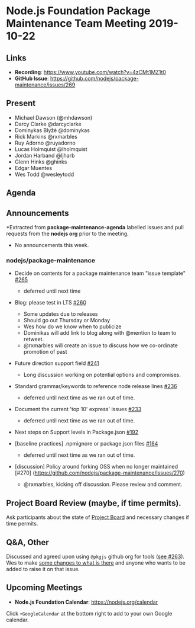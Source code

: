 # Node.js Foundation Package Maintenance Team Meeting 2019-10-22

## Links

* **Recording**:  https://www.youtube.com/watch?v=4zCMt1MZ1t0
* **GitHub Issue**: https://github.com/nodejs/package-maintenance/issues/269

## Present

* Michael Dawson (@mhdawson)
* Darcy Clarke @darcyclarke
* Dominykas Blyžė @dominykas
* Rick Markins @rxmarbles
* Ruy Adorno @ruyadorno
* Lucas Holmquist @lholmquist
* Jordan Harband @ljharb
* Glenn Hinks @ghinks
* Edgar Muentes 
* Wes Todd @wesleytodd

## Agenda

## Announcements
 
*Extracted from **package-maintenance-agenda** labelled issues and pull requests from the **nodejs org** prior to the meeting.

* No announcements this week.

### nodejs/package-maintenance

* Decide on contents for a package maintenance team "issue template" [#265](https://github.com/nodejs/package-maintenance/issues/265)
  * deferred until next time

* Blog: please test in LTS [#260](https://github.com/nodejs/package-maintenance/pull/260)
  * Some updates due to releases
  * Should go out Thursday or Monday
  * Wes how do we know when to publicize
  * Dominikas will add link to blog along with @mention to team to retweet.
  * @rxmarbles will create an issue to discuss how we co-ordinate promotion of past


* Future direction support field [#241](https://github.com/nodejs/package-maintenance/issues/241)
  * Long discussion working on potential options and compromises.

* Standard grammar/keywords to reference node release lines [#236](https://github.com/nodejs/package-maintenance/issues/236)
  * deferred until next time as we ran out of time.

* Document the current 'top 10' express' issues [#233](https://github.com/nodejs/package-maintenance/issues/233)
  * deferred until next time as we ran out of time.

* Next steps on Support levels in Package.json [#192](https://github.com/nodejs/package-maintenance/issues/192)

* \[baseline practices\] .npmignore or package.json files [#164](https://github.com/nodejs/package-maintenance/issues/164)
  * deferred until next time as we ran out of time.

* [discussion] Policy around forking OSS when no longer maintained [#270]
(https://github.com/nodejs/package-maintenance/issues/270)
  * @rxmarbles, kicking off discussion. Please review and comment.


## Project Board Review (maybe, if time permits).

Ask participants about the state of [Project Board](https://github.com/nodejs/package-maintenance/projects/1) and necessary changes if time permits.

## Q&A, Other

Discussed and agreed upon using `@pkgjs` github org for tools ([see #263](https://github.com/nodejs/package-maintenance/issues/263)).  Wes to
make [some changes to what is there](https://github.com/nodejs/package-maintenance/issues/271) and anyone who wants to be added to raise it on that issue.

## Upcoming Meetings

* **Node.js Foundation Calendar**: https://nodejs.org/calendar

Click `+GoogleCalendar` at the bottom right to add to your own Google calendar.


